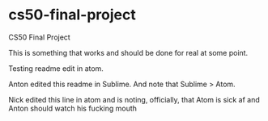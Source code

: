 # cs50-final-project
CS50 Final Project

This is something that works and should be done for real at some point.

Testing readme edit in atom.

Anton edited this readme in Sublime. And note that Sublime > Atom.

Nick edited this line in atom and is noting, officially, that Atom is sick af and Anton should watch his fucking mouth
